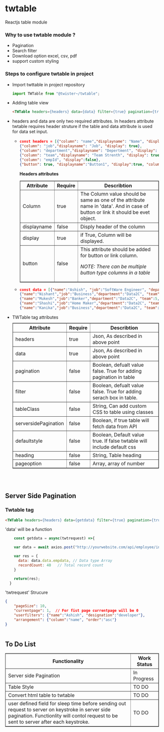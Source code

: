 # twtable
Reactjs table module

### Why to use twtable module ?
<ul>
<li>
Pagination
</li>
<li>
Search filter
</li>
<li>
Download option excel, csv, pdf
</li>
<li>
support custom styling
</li>
</ul>

### Steps to configure twtable in project
<ul>
<li>
Import twttable in project repository

```javascript
import TWTable from "@twister~/twtable";
```
</li>
<li>
Adding table view

```html
<TWTable headers={headers} data={data} filter={true} pagination={true} pageSize={4} heading="Demo Table"/>
```
</li>
<li>
headers and data are only two required attributes. In headers attribute twtable requires header struture if the table and data attribute is used for data set input.

<ul>
<li>

```json
const headers = [{"column": "name","displayname": "Name", "display": true},
{"column": "job","displayname": "Job", "display": true},
{"column": "department","displayname": "Depertment", "display": true},
{"column": "team","displayname": "Team Strenth", "display": true},
{"column": "empId", "display":false},
{"button": true, "displayname":"Button1", "display":true, "column":buttonClicked}];
```

**Headers attributes**
<table border=1 width=100% style="margin:10px 0;">
<tr>
<th width="20%">Attribute</th>
<th width=10%>Require</th>
<th>Describtion</th>
</tr>
<tr>
<td>Column</td>
<td>true</td>
<td>The Column value should be same as one of the attribute name in 'data'. And in case of button or link it should be evet object.</td>
</tr>
<tr>
<td>displayname</td>
<td>false</td>
<td>Disply header of the column</td>
</tr>
<tr>
<td>display</td>
<td>true</td>
<td>if True, Column will be displayed.</td>
</tr>
<tr>
<td>button</td>
<td>false</td>
<td>This attribute should be added for button or link column. 

*NOTE: There can be multiple button type columns in a table*
</td>
</tr>
</table>

</li>
<li>

```json
const data = [{"name":"Ashish", "job":"SoftWare Engineer", "department":"MB", "team":3, "empId":1}, 
{"name":"Nishant","job":"Business","department":"Data2C", "team":4, "empId":2},
{"name":"Mukesh","job":"Banker","department":"Data2C", "team":5, "empId":3},
{"name":"Shashi","job":"Home Maker","department":"Data2C", "team":7, "empId":4},
{"name":"Kanika","job":"Business","department":"Data2C", "team":9, "empId":5}];
```
</li>
</ul>
</li>

<li>TWTable tag attributes

<table border=1 width=100% style="margin:10px 0;">
<tr>
<th width="20%">Attribute</th>
<th width=10%>Require</th>
<th>Describtion</th>
</tr>
<tr>
<td>headers</td>
<td>true</td>
<td>Json, As described in above point</td>
</tr>
<tr>
<td>data</td>
<td>true</td>
<td>Json, As described in above point</td>
</tr>
<tr>
<td>pagination</td>
<td>false</td>
<td>Boolean, defualt value false. True for adding pagination in table</td>
</tr>
<tr>
<td>filter</td>
<td>false</td>
<td>Boolean, defualt value false. True for adding serach box in table.</td>
</tr>
<tr>
<td>tableClass</td>
<td>false</td>
<td>String, Can add custom CSS to table using classes</td>
</tr>
<tr>
<td>serversidePagination</td>
<td>false</td>
<td>Boolean, if true table will fetch data from API</td>
</tr>
<tr>
<td>defaultstyle</td>
<td>false</td>
<td>Boolean, Default value true. If false twtable will include default css</td>
</tr>
<tr>
<td>heading</td>
<td>false</td>
<td>String, Table heading</td>
</tr>
<tr>
<td>pageoption</td>
<td>false</td>
<td>Array, array of number</td>
</tr>
</table>
</li>
</ul>

<br/>
<br/>

## Server Side Pagination

### Twtable tag
```html
<TWTable headers={headers} data={getdata} filter={true} pagination={true} pageSize={4} heading="Demo Table" serversidePagination={true}/>
```

'data' will be a function

```javascript
    const getdata = async(twtrequest) =>{

    var data = await axios.post("http://yourwebsite.com/api/employee/info",twtrequest);

    var res = {
      data: data.data.empdata, // Data type Array
      recordCount: 40   // Total record count
    }

    return(res);
  }
```
'twtrequest' Strucure
```json
{
    "pageSize": 10, 
    "currentpage": 1,  // For fist page currentpage will be 0
    "userfilters": {"name":"Ashish", "designation":"developer"},
    "arrangement": {"column":"name", "order":"asc"}
}
    
```
## To Do List
<table border=1 width=100%>
<tr>
<th>
Functionality
</th>
<th>
Work Status
</th>
</tr>
<tr>
<td>
Server side Pagination
</td>
<td>
In Progress
</td>
</tr>
<tr>
<td>
Table Style
</td>
<td>
TO DO
</td>
</tr>
<tr>
<td>
Convert html table to twtable
</td>
<td>
TO DO
</td>
</tr>
<tr>
<td>
user defined field for sleep time before sending out request to server on keystroke in server side pagination. Functionlity will contol request to be sent to server after each keystroke. 
</td>
<td>
TO DO
</td>
</tr>
</table>